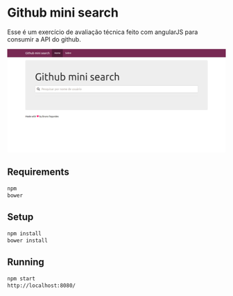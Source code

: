 # Github mini search

Esse é um exercício de avaliação técnica feito com angularJS para consumir a API do github.

![Image of Github mini search](screen.png)

## Requirements

```
npm
bower
```

## Setup

```
npm install
bower install
```

## Running

```
npm start
http://localhost:8080/
```
